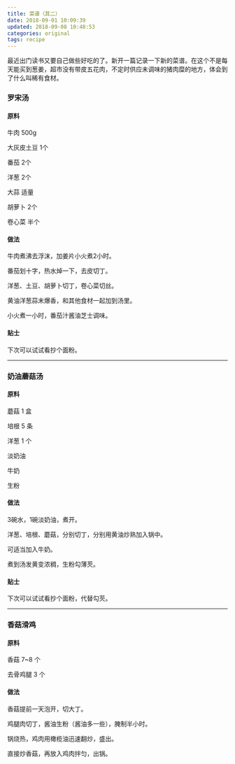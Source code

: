 ```yaml
---
title: 菜谱（其二）
date: 2018-09-01 10:09:39
updated: 2018-09-08 10:48:53
categories: original
tags: recipe
---
```


最近出门读书又要自己做些好吃的了。新开一篇记录一下新的菜谱。在这个不是每天能买到葱姜，超市没有带皮五花肉，不定时供应未调味的猪肉糜的地方，体会到了什么叫稀有食材。

<!--more-->

### 罗宋汤

#### 原料

牛肉 500g

大灰皮土豆 1个

番茄 2个

洋葱 2个

大蒜 适量

胡萝卜 2个

卷心菜 半个

#### 做法

牛肉煮沸去浮沫，加姜片小火煮2小时。

番茄划十字，热水焯一下，去皮切丁。

洋葱、土豆、胡萝卜切丁，卷心菜切丝。

黄油洋葱蒜末爆香，和其他食材一起加到汤里。

小火煮一小时，番茄汁酱油芝士调味。

#### 贴士

下次可以试试看抄个面粉。

---

### 奶油蘑菇汤

#### 原料

蘑菇 1 盒

培根 5 条

洋葱 1 个

淡奶油

牛奶

生粉

#### 做法

3碗水，1碗淡奶油，煮开。

洋葱、培根、蘑菇，分别切丁，分别用黄油炒熟加入锅中。

可适当加入牛奶。

煮到汤发黄变浓稠，生粉勾薄芡。

#### 贴士

下次可以试试看抄个面粉，代替勾芡。

---

### 香菇滑鸡

#### 原料

香菇 7~8 个

去骨鸡腿 3 个

#### 做法

香菇提前一天泡开，切大丁。

鸡腿肉切丁，酱油生粉（酱油多一些），腌制半小时。

锅烧热，鸡肉用橄榄油迅速翻炒，盛出。

直接炒香菇，再放入鸡肉拌匀，出锅。
